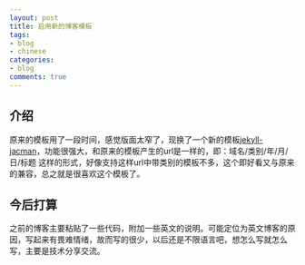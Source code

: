 ```yaml
---
layout: post
title: 启用新的博客模板
tags:
- blog
- chinese
categories:
- blog
comments: true
---
```

## 介绍
原来的模板用了一段时间，感觉版面太窄了，现换了一个新的模板[jekyll-jacman](http://simpleyyt.github.io/jekyll-jacman/)，功能很强大，和原来的模板产生的url是一样的，即：域名/类别/年/月/日/标题 这样的形式，好像支持这样url中带类别的模板不多，这个即好看又与原来的兼容，总之就是很喜欢这个模板了。

## 今后打算
之前的博客主要粘贴了一些代码，附加一些英文的说明。可能定位为英文博客的原因，写起来有畏难情绪，故而写的很少，以后还是不限语言吧，想怎么写就怎么写，主要是技术分享交流。
